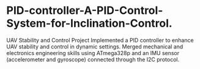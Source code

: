 # PID-controller-A-PID-Control-System-for-Inclination-Control.
UAV Stability and Control Project  Implemented a PID controller to enhance UAV stability and control in dynamic settings. Merged mechanical and electronics engineering skills using ATmega328p and an IMU sensor (accelerometer and gyroscope) connected through the I2C protocol. 

